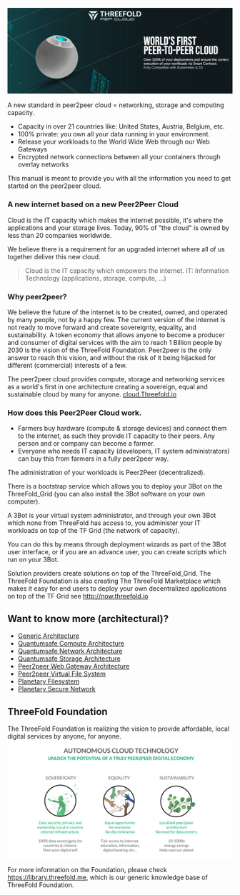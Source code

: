 ![](img/intro.png)

A new standard in peer2peer cloud = networking, storage and computing capacity.

- Capacity in over 21 countries like: United States, Austria, Belgium, etc.
- 100% private: you own all your data running in your environment.
- Release your workloads to the World Wide Web through our Web Gateways
- Encrypted network connections between all your containers through overlay networks

This manual is meant to provide you with all the information you need to get started on the peer2peer cloud.

### A new internet based on a new Peer2Peer Cloud

Cloud is the IT capacity which makes the internet possible, it's where the applications and your storage lives.
Today, 90% of "the cloud" is owned by less than 20 companies worldwide.

We believe there is a requirement for an upgraded internet where all of us together deliver this new cloud.

> Cloud is the IT capacity which empowers the internet.
> IT: Information Technology (applications, storage, compute, ...)

### Why peer2peer?

We believe the future of the internet is to be created, owned, and operated by many people, not by a happy few. The current version of the internet is not ready to move forward and create sovereignty, equality, and sustainability. A token economy that allows anyone to become a producer and consumer of digital services with the aim to reach 1 Billion people by 2030 is the vision of the ThreeFold Foundation. Peer2peer is the only answer to reach this vision, and without the risk of it being hijacked for different (commercial) interests of a few.

The peer2peer cloud provides compute, storage and networking services as a world's first in one architecture creating a sovereign, equal and sustainable cloud by many for anyone. [cloud.Threefold.io](https://cloud.Threefold.io)

### How does this Peer2Peer Cloud work.

- Farmers buy hardware (compute & storage devices) and connect them to the internet, as such they provide IT capacity to their peers. Any person and or company can become a farmer.
- Everyone who needs IT capacity (developers, IT system administrators) can buy this from farmers in a fully peer2peer way.

The administration of your workloads is Peer2Peer (decentralized).

There is a bootstrap service which allows you to deploy your 3Bot on the ThreeFold_Grid (you can also install the 3Bot software on your own computer).

A 3Bot is your virtual system administrator, and through your own 3Bot which none from ThreeFold has access to, you administer your IT workloads on top of the TF Grid (the network of capacity).

You can do this by means through deployment wizards as part of the 3Bot user interface, or if you are an advance user, you can create scripts which run on your 3Bot.

Solution providers create solutions on top of the ThreeFold_Grid. The ThreeFold Foundation is also creating The ThreeFold Marketplace which makes it easy for end users to deploy your own decentralized applications on top of the TF Grid see http://now.threefold.io

## Want to know more (architectural)?

- [Generic Architecture](architecture_overview)
- [Quantumsafe Compute Architecture](archi_qscompute)
- [Quantumsafe Network Architecture](archi_qsnetwork)
- [Quantumsafe Storage Architecture](archi_qsstorage)
- [Peer2peer Web Gateway Architecture](archi_webgateway)
- [Peer2peer Virtual File System](architecture_flist)
- [Planetary Filesystem](archi_psfs)
- [Planetary Secure Network](archi_psnw)

## ThreeFold Foundation

The ThreeFold Foundation is realizing the vision to provide affordable, local digital services by anyone, for anyone.
![](img/ses.png)

For more information on the Foundation, please check https://library.threefold.me, which is our generic knowledge base of ThreeFold Foundation.
